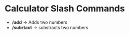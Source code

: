 # Calculator Slash Commands

- **/add** -> Adds two numbers
- **/subrtact** -> substracts two numbers
